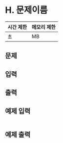 # H. 문제이름

| 시간 제한 | 메모리 제한 |
| --- | --- |
| 초 | MB |

## 문제


## 입력


## 출력


## 예제 입력

```

```

## 예제 출력

```

```